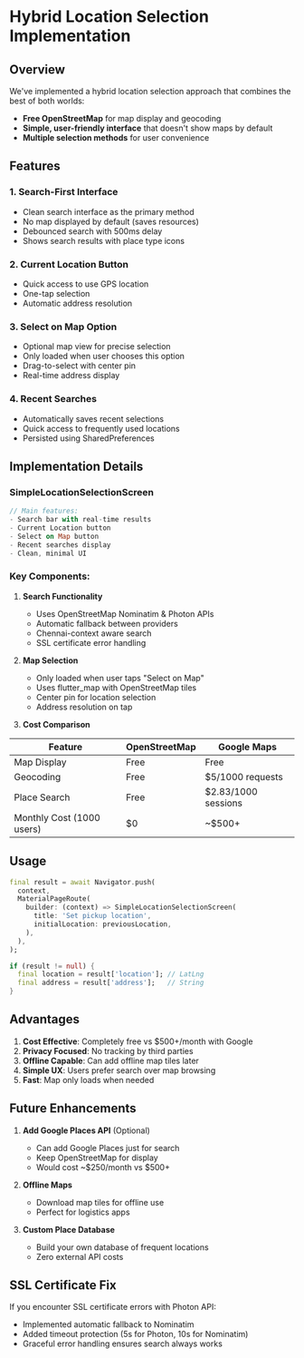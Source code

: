# Hybrid Location Selection Implementation

## Overview

We've implemented a hybrid location selection approach that combines the best of both worlds:
- **Free OpenStreetMap** for map display and geocoding
- **Simple, user-friendly interface** that doesn't show maps by default
- **Multiple selection methods** for user convenience

## Features

### 1. Search-First Interface
- Clean search interface as the primary method
- No map displayed by default (saves resources)
- Debounced search with 500ms delay
- Shows search results with place type icons

### 2. Current Location Button
- Quick access to use GPS location
- One-tap selection
- Automatic address resolution

### 3. Select on Map Option
- Optional map view for precise selection
- Only loaded when user chooses this option
- Drag-to-select with center pin
- Real-time address display

### 4. Recent Searches
- Automatically saves recent selections
- Quick access to frequently used locations
- Persisted using SharedPreferences

## Implementation Details

### SimpleLocationSelectionScreen
```dart
// Main features:
- Search bar with real-time results
- Current Location button
- Select on Map button  
- Recent searches display
- Clean, minimal UI
```

### Key Components:

1. **Search Functionality**
   - Uses OpenStreetMap Nominatim & Photon APIs
   - Automatic fallback between providers
   - Chennai-context aware search
   - SSL certificate error handling

2. **Map Selection**
   - Only loaded when user taps "Select on Map"
   - Uses flutter_map with OpenStreetMap tiles
   - Center pin for location selection
   - Address resolution on tap

3. **Cost Comparison**

| Feature | OpenStreetMap | Google Maps |
|---------|---------------|-------------|
| Map Display | Free | Free |
| Geocoding | Free | $5/1000 requests |
| Place Search | Free | $2.83/1000 sessions |
| Monthly Cost (1000 users) | $0 | ~$500+ |

## Usage

```dart
final result = await Navigator.push(
  context,
  MaterialPageRoute(
    builder: (context) => SimpleLocationSelectionScreen(
      title: 'Set pickup location',
      initialLocation: previousLocation,
    ),
  ),
);

if (result != null) {
  final location = result['location']; // LatLng
  final address = result['address'];   // String
}
```

## Advantages

1. **Cost Effective**: Completely free vs $500+/month with Google
2. **Privacy Focused**: No tracking by third parties
3. **Offline Capable**: Can add offline map tiles later
4. **Simple UX**: Users prefer search over map browsing
5. **Fast**: Map only loads when needed

## Future Enhancements

1. **Add Google Places API** (Optional)
   - Can add Google Places just for search
   - Keep OpenStreetMap for display
   - Would cost ~$250/month vs $500+

2. **Offline Maps**
   - Download map tiles for offline use
   - Perfect for logistics apps

3. **Custom Place Database**
   - Build your own database of frequent locations
   - Zero external API costs

## SSL Certificate Fix

If you encounter SSL certificate errors with Photon API:
- Implemented automatic fallback to Nominatim
- Added timeout protection (5s for Photon, 10s for Nominatim)
- Graceful error handling ensures search always works 